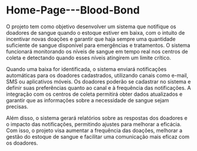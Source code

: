 # Home-Page---Blood-Bond
O projeto tem como objetivo desenvolver um sistema que notifique os doadores de sangue quando o estoque estiver em baixa, com o intuito de incentivar novas doações e garantir que haja sempre
uma quantidade suficiente de sangue disponível para emergências e tratamentos.
O sistema funcionará monitorando os níveis de sangue em tempo real nos centros de coleta e detectando quando esses níveis atingirem um limite crítico.

Quando uma baixa for identificada, o sistema enviará notificações automáticas para os doadores cadastrados, utilizando canais como e-mail, SMS ou aplicativos móveis. 
Os doadores poderão se cadastrar no sistema e definir suas preferências quanto ao canal e à frequência das notificações. 
A integração com os centros de coleta permitirá obter dados atualizados e garantir que as informações sobre a necessidade de sangue sejam precisas.

Além disso, o sistema gerará relatórios sobre as respostas dos doadores e o impacto das notificações, permitindo ajustes para melhorar a eficácia. 
Com isso, o projeto visa aumentar a frequência das doações, melhorar a gestão do estoque de sangue e facilitar uma comunicação mais eficaz com os doadores.
